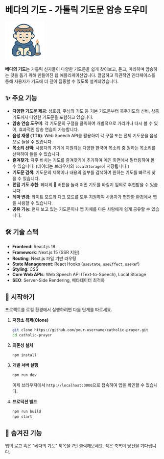 # 베다의 기도 - 가톨릭 기도문 암송 도우미

![베다의 기도 로고](public/logo.png)

**베다의 기도**는 가톨릭 신자들이 다양한 기도문을 쉽게 찾아보고, 듣고, 따라하며 암송하는 것을 돕기 위해 만들어진 웹 애플리케이션입니다. 깔끔하고 직관적인 인터페이스를 통해 사용자가 기도에 더 깊이 집중할 수 있도록 설계되었습니다.

## ✨ 주요 기능

*   **다양한 기도문 제공**: 성호경, 주님의 기도 등 기본 기도문부터 묵주기도의 신비, 삼종 기도까지 다양한 기도문을 포함하고 있습니다.
*   **암송 연습 도우미**: 각 기도문의 구절을 클릭하여 개별적으로 가리거나 다시 볼 수 있어, 효과적인 암송 연습이 가능합니다.
*   **음성 재생 (TTS)**: Web Speech API를 활용하여 각 구절 또는 전체 기도문을 음성으로 들을 수 있습니다.
*   **목소리 선택**: 사용자의 기기에 지원되는 다양한 한국어 목소리 중 원하는 목소리를 선택하여 들을 수 있습니다.
*   **즐겨찾기**: 자주 바치는 기도를 즐겨찾기에 추가하여 메인 화면에서 필터링하여 볼 수 있습니다. (데이터는 브라우저의 `localStorage`에 저장됩니다.)
*   **기도문 검색**: 기도문의 제목이나 내용의 일부를 검색하여 원하는 기도를 빠르게 찾을 수 있습니다.
*   **랜덤 기도 추천**: 헤더의 🔀 버튼을 눌러 어떤 기도를 바칠지 임의로 추천받을 수 있습니다.
*   **테마 변경**: 라이트 모드와 다크 모드를 모두 지원하여 사용자가 편안한 환경에서 앱을 사용할 수 있습니다.
*   **공유 기능**: 현재 보고 있는 기도문이나 앱 자체를 다른 사람에게 쉽게 공유할 수 있습니다.

## 🛠️ 기술 스택

*   **Frontend**: React.js 18
*   **Framework**: Next.js 15 (SSR 지원)
*   **Routing**: Next.js 파일 기반 라우팅
*   **State Management**: React Hooks (`useState`, `useEffect`, `useRef`)
*   **Styling**: CSS
*   **Core Web APIs**: Web Speech API (Text-to-Speech), Local Storage
*   **SEO**: Server-Side Rendering, 메타데이터 최적화

## 🚀 시작하기

프로젝트를 로컬 환경에서 실행하려면 다음 단계를 따르세요.

1.  **저장소 복제(Clone)**
    ```bash
    git clone https://github.com/your-username/catholic-prayer.git
    cd catholic-prayer
    ```

2.  **의존성 설치**
    ```bash
    npm install
    ```

3.  **개발 서버 실행**
    ```bash
    npm run dev
    ```
    이제 브라우저에서 `http://localhost:3000`으로 접속하여 앱을 확인할 수 있습니다.

4.  **프로덕션 빌드**
    ```bash
    npm run build
    npm start
    ```

## 🤫 숨겨진 기능

앱의 로고 혹은 "베다의 기도" 제목을 7번 클릭해보세요. 작은 축복이 당신을 기다립니다.